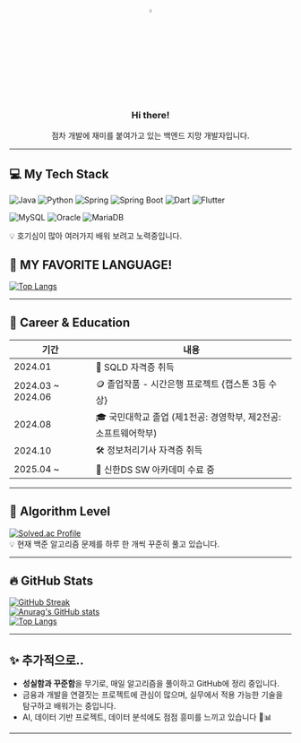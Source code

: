 
<div align="center">

<img src="https://raw.githubusercontent.com/Tarikul-Islam-Anik/Animated-Fluent-Emojis/master/Emojis/Hand%20gestures/Eyes.png" alt="Eyes" width="4%" />  
<h3>Hi there!</h3>  
점차 개발에 재미를 붙여가고 있는 백엔드 지망 개발자입니다.

</div>

---

## 💻 My Tech Stack

![Java](https://img.shields.io/badge/Java-ED8B00?style=for-the-badge&logo=openjdk&logoColor=white) 
![Python](https://img.shields.io/badge/Python-3776AB?style=for-the-badge&logo=python&logoColor=white)
![Spring](https://img.shields.io/badge/Spring-6DB33F?style=for-the-badge&logo=spring&logoColor=white)
![Spring Boot](https://img.shields.io/badge/Spring%20Boot-6DB33F?style=for-the-badge&logo=springboot&logoColor=white)
![Dart](https://img.shields.io/badge/Dart-0175C2?style=for-the-badge&logo=dart&logoColor=white)
![Flutter](https://img.shields.io/badge/Flutter-02569B?style=for-the-badge&logo=flutter&logoColor=white)

![MySQL](https://img.shields.io/badge/MySQL-00000F?style=for-the-badge&logo=mysql&logoColor=white)
![Oracle](https://img.shields.io/badge/Oracle-F80000?style=for-the-badge&logo=oracle&logoColor=white)
![MariaDB](https://img.shields.io/badge/MariaDB-003545?style=for-the-badge&logo=mariadb&logoColor=white)

💡 호기심이 많아 여러가지 배워 보려고 노력중입니다.

## 📌 **MY FAVORITE LANGUAGE!**
[![Top Langs](https://github-readme-stats.vercel.app/api/top-langs/?username=sunJ0120)](https://github.com/anuraghazra/github-readme-stats)

---

## 🧾 Career & Education

| 기간 | 내용 |
|------|------|
| 2024.01 | 📜 SQLD 자격증 취득 |
| 2024.03 ~ 2024.06 | 🪙 졸업작품 - 시간은행 프로젝트 {캡스톤 3등 수상} |
| 2024.08 | 🎓 국민대학교 졸업 (제1전공: 경영학부, 제2전공: 소프트웨어학부) |
| 2024.10 | 🛠 정보처리기사 자격증 취득 |
| 2025.04 ~ | 🏫 신한DS SW 아카데미 수료 중 |

---

## 🧠 Algorithm Level

[![Solved.ac Profile](http://mazassumnida.wtf/api/v2/generate_badge?boj=sspure123)](https://solved.ac/sspure123)
<br>
💡 현재 백준 알고리즘 문제를 하루 한 개씩 꾸준히 풀고 있습니다.

---

## 🔥 GitHub Stats

[![GitHub Streak](https://streak-stats.demolab.com?user=sunJ0120&theme=tokyonight&hide_border=true)](https://git.io/streak-stats)  
[![Anurag's GitHub stats](https://github-readme-stats.vercel.app/api?username=sunJ0120&show_icons=true&theme=tokyonight)](https://github.com/anuraghazra/github-readme-stats)  
[![Top Langs](https://github-readme-stats.vercel.app/api/top-langs/?username=sunJ0120&layout=compact&theme=tokyonight)](https://github.com/anuraghazra/github-readme-stats)

---

## ✨ 추가적으로..

- **성실함과 꾸준함**을 무기로, 매일 알고리즘을 풀이하고 GitHub에 정리 중입니다.
- 금융과 개발을 연결짓는 프로젝트에 관심이 많으며, 실무에서 적용 가능한 기술을 탐구하고 배워가는 중입니다.
- AI, 데이터 기반 프로젝트, 데이터 분석에도 점점 흥미를 느끼고 있습니다 🤖📊

---

<div align="center">

</div>
